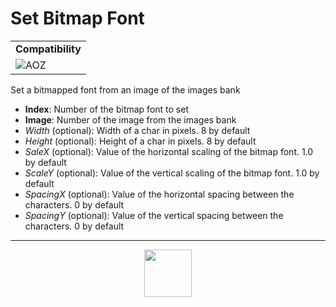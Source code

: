 # Set Bitmap Font
<table><tr><td colspan="2"><b>Compatibility</b></td></tr><tr><td><img src="https://drive.google.com/uc?export=view&id=1NbXQFq8_hw18wZSmQiAaH8PEkx0iN0ue" valign="center" all="AOZ" title="AOZ" /></td></tr></table>

Set a bitmapped font from an image of the images bank
- **Index**: Number of the bitmap font to set
- **Image**: Number of the image from the images bank
- _Width_ (optional): Width of a char in pixels. 8 by default
- _Height_ (optional): Height of a char in pixels. 8 by default
- _SaleX_ (optional): Value of the horizontal scaling of the bitmap font. 1.0 by default
- _ScaleY_ (optional): Value of the vertical scaling of the bitmap font. 1.0 by default
- _SpacingX_ (optional): Value of the horizontal spacing between the characters. 0 by default
- _SpacingY_ (optional): Value of the vertical spacing between the characters. 0 by default
---
<p align="center"><img valign="middle" width="76px" src="https://drive.google.com/uc?export=view&id=1c2KO0LJpvMS9X9CAGV6dOfciR7OWhdKA" /></p>